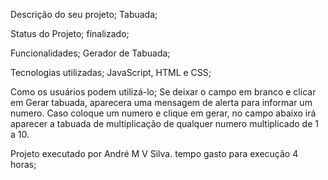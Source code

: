 Descrição do seu projeto;
Tabuada;

Status do Projeto; 
finalizado;

Funcionalidades;
Gerador de Tabuada;

Tecnologias utilizadas;
JavaScript, HTML e CSS;

Como os usuários podem utilizá-lo;
Se deixar o campo em branco e clicar em Gerar tabuada, aparecera uma mensagem de alerta para informar um numero.
Caso coloque um numero e clique em gerar, no campo abaixo irá aparecer  a tabuada de multiplicação de qualquer numero multiplicado de 1 a 10.

Projeto executado por André M V Silva.
tempo gasto para execução 4 horas;
